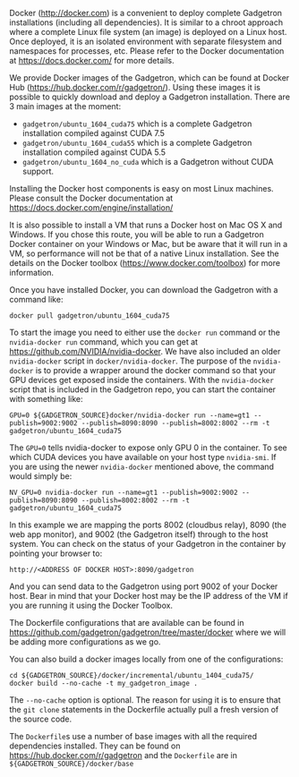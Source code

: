 Docker (http://docker.com) is a convenient to deploy complete Gadgetron installations (including all dependencies). It is similar to a chroot approach where a complete Linux file system (an image) is deployed on a Linux host. Once deployed, it is an isolated environment with separate filesystem and namespaces for processes, etc. Please refer to the Docker documentation at https://docs.docker.com/ for more details.

We provide Docker images of the Gadgetron, which can be found at Docker Hub (https://hub.docker.com/r/gadgetron/). Using these images it is possible to quickly download and deploy a Gadgetron installation. There are 3 main images at the moment:

* `gadgetron/ubuntu_1604_cuda75` which is a complete Gadgetron installation compiled against CUDA 7.5
* `gadgetron/ubuntu_1604_cuda55` which is a complete Gadgetron installation compiled against CUDA 5.5
* `gadgetron/ubuntu_1604_no_cuda` which is a Gadgetron without CUDA support.

Installing the Docker host components is easy on most Linux machines. Please consult the Docker documentation at https://docs.docker.com/engine/installation/

It is also possible to install a VM that runs a Docker host on Mac OS X and Windows. If you chose this route, you will be able to run a Gadgetron Docker container on your Windows or Mac, but be aware that it will run in a VM, so performance will not be that of a native Linux installation. See the details on the Docker toolbox (https://www.docker.com/toolbox) for more information. 

Once you have installed Docker, you can download the Gadgetron with a command like:
   
    docker pull gadgetron/ubuntu_1604_cuda75

To start the image you need to either use the `docker run` command or the `nvidia-docker run` command, which you can get at https://github.com/NVIDIA/nvidia-docker. We have also included an older `nvidia-docker` script in `docker/nvidia-docker`. The purpose of the `nvidia-docker` is to provide a wrapper around the docker command so that your GPU devices get exposed inside the containers. With the `nvidia-docker` script that is included in the Gadgetron repo, you can start the container with something like:

    GPU=0 ${GADGETRON_SOURCE}docker/nvidia-docker run --name=gt1 --publish=9002:9002 --publish=8090:8090 --publish=8002:8002 --rm -t gadgetron/ubuntu_1604_cuda75

The `GPU=0` tells nvidia-docker to expose only GPU 0 in the container. To see which CUDA devices you have available on your host type `nvidia-smi`. If you are using the newer `nvidia-docker` mentioned above, the command would simply be:

    NV_GPU=0 nvidia-docker run --name=gt1 --publish=9002:9002 --publish=8090:8090 --publish=8002:8002 --rm -t gadgetron/ubuntu_1604_cuda75
In this example we are mapping the ports 8002 (cloudbus relay), 8090 (the web app monitor), and 9002 (the Gadgetron itself) through to the host system. You can check on the status of your Gadgetron in the container by pointing your browser to:

    http://<ADDRESS OF DOCKER HOST>:8090/gadgetron

And you can send data to the Gadgetron using port 9002 of your Docker host. Bear in mind that your Docker host may be the IP address of the VM if you are running it using the Docker Toolbox. 

The Dockerfile configurations that are available can be found in https://github.com/gadgetron/gadgetron/tree/master/docker where we will be adding more configurations as we go. 

You can also build a docker images locally from one of the configurations:

    cd ${GADGETRON_SOURCE}/docker/incremental/ubuntu_1404_cuda75/
    docker build --no-cache -t my_gadgetron_image .

The `--no-cache` option is optional. The reason for using it is to ensure that the `git clone` statements in the Dockerfile actually pull a fresh version of the source code. 

The `Dockerfile`s use a number of base images with all the required dependencies installed. They can be found on https://hub.docker.com/r/gadgetron and the `Dockerfile` are in `${GADGETRON_SOURCE}/docker/base`